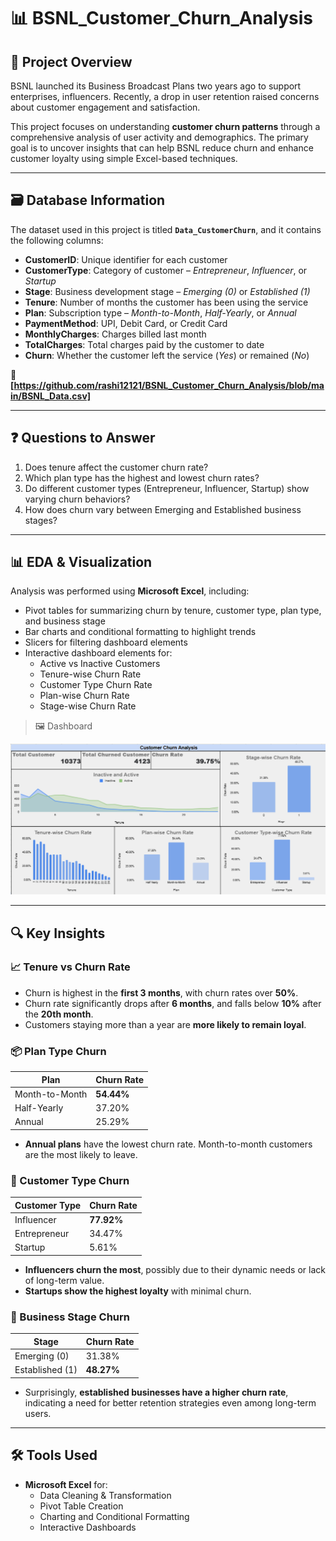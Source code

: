 # 📊 BSNL_Customer_Churn_Analysis

## 📌 Project Overview  
BSNL launched its Business Broadcast Plans two years ago to support enterprises, influencers. Recently, a drop in user retention raised concerns about customer engagement and satisfaction.

This project focuses on understanding **customer churn patterns** through a comprehensive analysis of user activity and demographics. The primary goal is to uncover insights that can help BSNL reduce churn and enhance customer loyalty using simple Excel-based techniques.

---

## 🗃️ Database Information  

The dataset used in this project is titled **`Data_CustomerChurn`**, and it contains the following columns:

- **CustomerID**: Unique identifier for each customer  
- **CustomerType**: Category of customer – *Entrepreneur*, *Influencer*, or *Startup*  
- **Stage**: Business development stage – *Emerging (0)* or *Established (1)*  
- **Tenure**: Number of months the customer has been using the service  
- **Plan**: Subscription type – *Month-to-Month*, *Half-Yearly*, or *Annual*  
- **PaymentMethod**: UPI, Debit Card, or Credit Card  
- **MonthlyCharges**: Charges billed last month  
- **TotalCharges**: Total charges paid by the customer to date  
- **Churn**: Whether the customer left the service (*Yes*) or remained (*No*)

📁 **[https://github.com/rashi12121/BSNL_Customer_Churn_Analysis/blob/main/BSNL_Data.csv]**

---

## ❓ Questions to Answer

1. Does tenure affect the customer churn rate?
2. Which plan type has the highest and lowest churn rates?
3. Do different customer types (Entrepreneur, Influencer, Startup) show varying churn behaviors?
4. How does churn vary between Emerging and Established business stages?

---

## 📊 EDA & Visualization  

Analysis was performed using **Microsoft Excel**, including:

- Pivot tables for summarizing churn by tenure, customer type, plan type, and business stage  
- Bar charts and conditional formatting to highlight trends  
- Slicers for filtering dashboard elements  
- Interactive dashboard elements for:
  - Active vs Inactive Customers  
  - Tenure-wise Churn Rate  
  - Customer Type Churn Rate  
  - Plan-wise Churn Rate  
  - Stage-wise Churn Rate  

> 🖼️ Dashboard

![Break-even Dashboard](https://github.com/rashi12121/BSNL_Customer_Churn_Analysis/blob/main/BSNL_Dashboard.png)

---

## 🔍 Key Insights

### 📈 Tenure vs Churn Rate
- Churn is highest in the **first 3 months**, with churn rates over **50%**.
- Churn rate significantly drops after **6 months**, and falls below **10%** after the **20th month**.
- Customers staying more than a year are **more likely to remain loyal**.

### 📦 Plan Type Churn
| Plan             | Churn Rate |
|------------------|------------|
| Month-to-Month   | **54.44%** |
| Half-Yearly      | 37.20%     |
| Annual           | 25.29% |

- **Annual plans** have the lowest churn rate. Month-to-month customers are the most likely to leave.

### 👥 Customer Type Churn
| Customer Type | Churn Rate |
|---------------|------------|
| Influencer    | **77.92%** |
| Entrepreneur  | 34.47%     |
| Startup       | 5.61% |

- **Influencers churn the most**, possibly due to their dynamic needs or lack of long-term value.
- **Startups show the highest loyalty** with minimal churn.

### 🏢 Business Stage Churn
| Stage       | Churn Rate |
|-------------|------------|
| Emerging (0) | 31.38%     |
| Established (1) | **48.27%** |

- Surprisingly, **established businesses have a higher churn rate**, indicating a need for better retention strategies even among long-term users.

---

## 🛠️ Tools Used

- **Microsoft Excel** for:
  - Data Cleaning & Transformation  
  - Pivot Table Creation  
  - Charting and Conditional Formatting  
  - Interactive Dashboards


